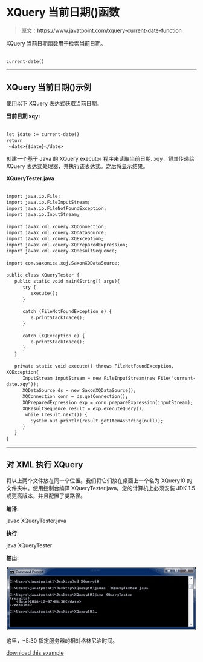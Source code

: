 # XQuery 当前日期()函数

> 原文：<https://www.javatpoint.com/xquery-current-date-function>

XQuery 当前日期函数用于检索当前日期。

```

current-date() 

```

* * *

## XQuery 当前日期()示例

使用以下 XQuery 表达式获取当前日期。

**当前日期 xqy:**

```

let $date := current-date()
return
 <date>{$date}</date> 

```

创建一个基于 Java 的 XQuery executor 程序来读取当前日期. xqy，将其传递给 XQuery 表达式处理器，并执行该表达式。之后将显示结果。

**XQueryTester.java**

```

import java.io.File;
import java.io.FileInputStream;
import java.io.FileNotFoundException;
import java.io.InputStream;

import javax.xml.xquery.XQConnection;
import javax.xml.xquery.XQDataSource;
import javax.xml.xquery.XQException;
import javax.xml.xquery.XQPreparedExpression;
import javax.xml.xquery.XQResultSequence;

import com.saxonica.xqj.SaxonXQDataSource;

public class XQueryTester {
   public static void main(String[] args){
      try {
         execute();
      }

      catch (FileNotFoundException e) {
         e.printStackTrace();
      }

      catch (XQException e) {
         e.printStackTrace();
      }
   }

   private static void execute() throws FileNotFoundException, XQException{
      InputStream inputStream = new FileInputStream(new File("current-date.xqy"));
      XQDataSource ds = new SaxonXQDataSource();
      XQConnection conn = ds.getConnection();
      XQPreparedExpression exp = conn.prepareExpression(inputStream);
      XQResultSequence result = exp.executeQuery();
       while (result.next()) {
         System.out.println(result.getItemAsString(null));
      }
   }	
}

```

* * *

## 对 XML 执行 XQuery

将以上两个文件放在同一个位置。我们将它们放在桌面上一个名为 XQuery10 的文件夹中。使用控制台编译 XQueryTester.java。您的计算机上必须安装 JDK 1.5 或更高版本，并且配置了类路径。

**编译:**

javac XQueryTester.java

**执行:**

java XQueryTester

**输出:**

![XQUERY Current date function 1](img/eaf7b7a0b46e30136935eb800e12674c.png)

这里，+5:30 指定服务器的相对格林尼治时间。

[download this example](https://static.javatpoint.com/xquery/src/XQuery10.zip)